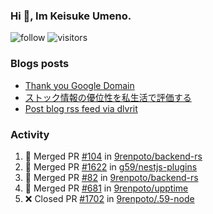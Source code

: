 ### Hi 👋, Im Keisuke Umeno.

<!--
**9renpoto/9renpoto** is a ✨ _special_ ✨ repository because its `README.md` (this file) appears on your GitHub profile.

Here are some ideas to get you started:

- 🔭 I’m currently working on ...
- 🌱 I’m currently learning ...
- 👯 I’m looking to collaborate on ...
- 🤔 I’m looking for help with ...
- 💬 Ask me about ...
- 📫 How to reach me: ...
- 😄 Pronouns: ...
- ⚡ Fun fact: ...
-->

![follow](https://img.shields.io/github/followers/9renpoto?label=Follow&style=social)
![visitors](https://komarev.com/ghpvc/?username=9renpoto&label=Profile%20views&color=0e75b6&style=flat)

### Blogs posts

<!-- BLOG-POST-LIST:START -->
- [Thank you Google Domain](https://9renpoto.win/entry/2023/07/08/new-domain)
- [ストック情報の優位性を私生活で評価する](https://9renpoto.win/entry/2023/05/28/stock)
- [Post blog rss feed via dlvrit](https://9renpoto.win/entry/2023/05/21/twitter-post)
<!-- BLOG-POST-LIST:END -->

### Activity

<!--START_SECTION:activity-->
1. 🎉 Merged PR [#104](https://github.com/9renpoto/backend-rs/pull/104) in [9renpoto/backend-rs](https://github.com/9renpoto/backend-rs)
2. 🎉 Merged PR [#1622](https://github.com/g59/nestjs-plugins/pull/1622) in [g59/nestjs-plugins](https://github.com/g59/nestjs-plugins)
3. 🎉 Merged PR [#82](https://github.com/9renpoto/backend-rs/pull/82) in [9renpoto/backend-rs](https://github.com/9renpoto/backend-rs)
4. 🎉 Merged PR [#681](https://github.com/9renpoto/upptime/pull/681) in [9renpoto/upptime](https://github.com/9renpoto/upptime)
5. ❌ Closed PR [#1702](https://github.com/9renpoto/.59-node/pull/1702) in [9renpoto/.59-node](https://github.com/9renpoto/.59-node)
<!--END_SECTION:activity-->

<!--START_SECTION:waka-->
<!--END_SECTION:waka-->
